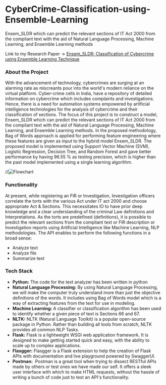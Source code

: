 # CyberCrime-Classification-using-Ensemble-Learning
Ensem_SLDR which can predict the relevant sections of IT Act 2000 from the compliant text with the aid of Natural Language Processing, Machine Learning, and Ensemble Learning methods

Link to my Research Paper -> [Ensem_SLDR: Classification of Cybercrime using Ensemble Learning Technique](https://www.mecs-press.org/ijcnis/ijcnis-v14-n1/v14n1-7.html "Ensem_SLDR")    

<h3 align="left">About the Project</h3>

With the advancement of technology, cybercrimes are surging at an alarming rate as
miscreants pour into the world's modern reliance on the virtual platform. Cyber-crime cells
in India, have a repository of detailed information on cybercrime which includes complaints
and investigations. Hence, there is a need for automation systems empowered by artificial
intelligence technologies for the analysis of cybercrime and their classification of sections.
The focus of this project is to construct a model, Ensem_SLDR which can predict the
relevant sections of IT Act 2000 from the compliant text with the aid of Natural Language
Processing, Machine Learning, and Ensemble Learning methods. In the proposed
methodology, Bag of Words approach is applied for performing feature engineering where
these features are given as input to the hybrid model Ensem_SLDR. The proposed model
is implemented using Support Vector Machine (SVM), Logistic Regression, Decision Tree,
and Random Forest and gave better performance by having 96.55 % as testing precision,
which is higher than the past model implemented using a single learning algorithm.


//![Flowchart](/images/Minorproject_stack)

<h3 align="left">Functionality</h3>

At present, while registering an FIR or Investigation, Investigation
officers correlate the torts with the various Act under IT act 2000 and choose appropriate
Act & Sections. This necessitates IO to have prior deep knowledge and a clear
understanding of the criminal Law definitions and Interpretations. As the torts are
predefined (definitions), it is possible to predict the relevant sections from the compliant
text or FIR description or Investigation reports using Artificial Intelligence like Machine
Learning, NLP methodologies.
The API enables to perform the following functions in a broad sense:
* Analyze text
* Analyze file
* Summarize text

<h3 align="left">Tech Stack</h3>

* **Python:** The code for the text analyzer has been written in python
* **Natural Language Processing:** By using Natural Language Processing, we will make the computer truly understand more than just the objective definitions of the words. It includes using Bag of Words model which is a way of extracting features from the text for use in modeling.
* **Machine Learning:** A classifier or classification algorithm has been used to identify whether a given piece of text is Sections 66 and 67. 
* **NLTK:** NLTK (Natural Language Toolkit) is a popular open-source package in Python. Rather than building all tools from scratch, NLTK provides all common NLP Tasks. 
* **Flask:** Flask is a lightweight WSGI web application framework. It is designed to make getting started quick and easy, with the ability to scale up to complex applications.
* **Flasgger:** Flasgger is a Flask extension to help the creation of Flask APIs with documentation and live playground powered by SwaggerUI.
* **Postman:**  Postman is a great tool when trying to dissect RESTful APIs made by others or test ones we have made our self. It offers a sleek user interface with which to make HTML requests, without the hassle of writing a bunch of code just to test an API's functionality.

